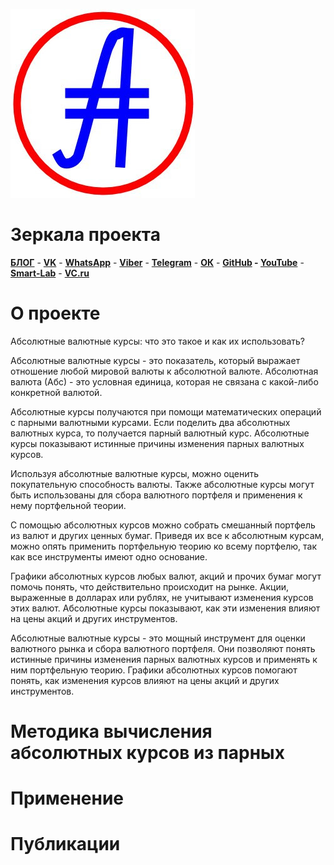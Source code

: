 ![значок проекта](abscur-znak.jpg)

# Зеркала проекта

**[БЛОГ](http://www.abscur.ru/)** - **[VK](https://vk.com/abscur)** - **[WhatsApp](https://chat.whatsapp.com/KrNJXAKizPxDlDSjYfdpQs)** - **[Viber](https://invite.viber.com/?g2=AQB63y7Cm%2BNJK0tNZW%2F9kI00M6Wr8HuZ7XeamzN4jZCve8Aq9%2FiD3DY56Eqcf7dc)** - **[Telegram](https://t.me/AbsCur)** - **[ОК](https://ok.ru/group/53547043520717)** - **[GitHub](https://github.com/prog815/abscur) - [YouTube](https://www.youtube.com/playlist?list=PLG1V24vhSKo6MamGtgm2oTkDZHeHBHNFW)** - **[Smart-Lab](https://smart-lab.ru/my/eavpred/)** - **[VC.ru](https://vc.ru/u/262921-aleksey-enin)**

# О проекте
Абсолютные валютные курсы: что это такое и как их использовать?

Абсолютные валютные курсы - это показатель, который выражает отношение любой мировой валюты к абсолютной валюте. Абсолютная валюта (Абс) - это условная единица, которая не связана с какой-либо конкретной валютой. 

Абсолютные курсы получаются при помощи математических операций с парными валютными курсами. Если поделить два абсолютных валютных курса, то получается парный валютный курс. Абсолютные курсы показывают истинные причины изменения парных валютных курсов.

Используя абсолютные валютные курсы, можно оценить покупательную способность валюты. Также абсолютные курсы могут быть использованы для сбора валютного портфеля и применения к нему портфельной теории. 

С помощью абсолютных курсов можно собрать смешанный портфель из валют и других ценных бумаг. Приведя их все к абсолютным курсам, можно опять применить портфельную теорию ко всему портфелю, так как все инструменты имеют одно основание.

Графики абсолютных курсов любых валют, акций и прочих бумаг могут помочь понять, что действительно происходит на рынке. Акции, выраженные в долларах или рублях, не учитывают изменения курсов этих валют. Абсолютные курсы показывают, как эти изменения влияют на цены акций и других инструментов.

Абсолютные валютные курсы - это мощный инструмент для оценки валютного рынка и сбора валютного портфеля. Они позволяют понять истинные причины изменения парных валютных курсов и применять к ним портфельную теорию. Графики абсолютных курсов помогают понять, как изменения курсов влияют на цены акций и других инструментов.

# Методика вычисления абсолютных курсов из парных

# Применение



# Публикации